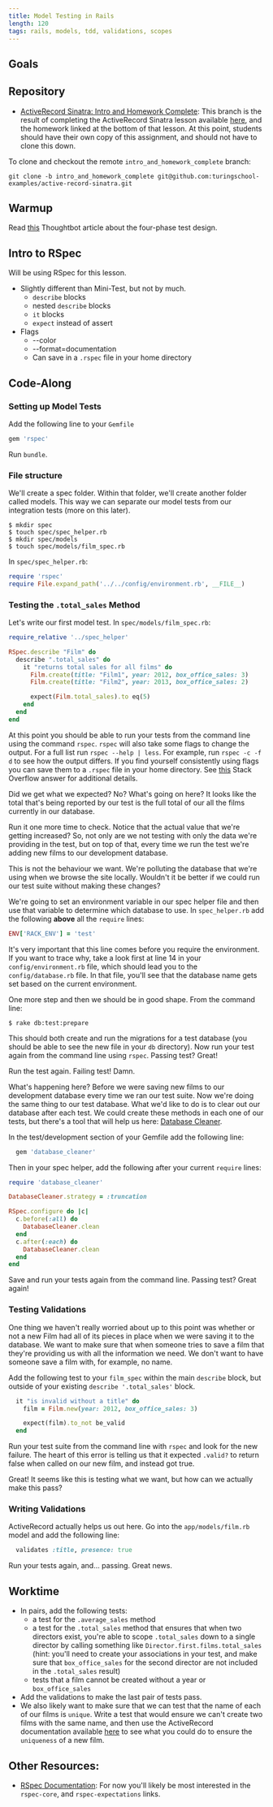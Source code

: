 ```yaml
---
title: Model Testing in Rails
length: 120
tags: rails, models, tdd, validations, scopes
---
```


## Goals

## Repository

* [ActiveRecord Sinatra: Intro and Homework Complete](https://github.com/turingschool-examples/active-record-sinatra/tree/intro_and_homework_complete): This branch is the result of completing the ActiveRecord Sinatra lesson available [here](https://github.com/turingschool/lesson_plans/blob/master/ruby_02-web_applications_with_ruby/outlines/intro_to_active_record_in_sinatra.markdown), and the homework linked at the bottom of that lesson. At this point, students should have their own copy of this assignment, and should not have to clone this down.

To clone and checkout the remote `intro_and_homework_complete` branch:

`git clone -b intro_and_homework_complete git@github.com:turingschool-examples/active-record-sinatra.git`

## Warmup

Read [this](https://robots.thoughtbot.com/four-phase-test) Thoughtbot article about the four-phase test design.

## Intro to RSpec

Will be using RSpec for this lesson.

* Slightly different than Mini-Test, but not by much.
    * `describe` blocks
    * nested `describe` blocks
    * `it` blocks
    * `expect` instead of assert
* Flags
    * --color
    * --format=documentation
    * Can save in a `.rspec` file in your home directory

## Code-Along

### Setting up Model Tests

Add the following line to your `Gemfile`

```ruby
gem 'rspec'
```

Run `bundle`.

### File structure

We'll create a spec folder. Within that folder, we'll create another folder called models. This way we can separate our model tests from our integration tests (more on this later).

```
$ mkdir spec
$ touch spec/spec_helper.rb
$ mkdir spec/models
$ touch spec/models/film_spec.rb
```

In `spec/spec_helper.rb`:

```ruby
require 'rspec'
require File.expand_path('../../config/environment.rb', __FILE__)
```

### Testing the `.total_sales` Method

Let's write our first model test. In `spec/models/film_spec.rb`:

```ruby
require_relative '../spec_helper'

RSpec.describe "Film" do
  describe ".total_sales" do
    it "returns total sales for all films" do
      Film.create(title: "Film1", year: 2012, box_office_sales: 3)
      Film.create(title: "Film2", year: 2013, box_office_sales: 2)

      expect(Film.total_sales).to eq(5)
    end
  end
end
```

At this point you should be able to run your tests from the command line using the command `rspec`. `rspec` will also take some flags to change the output. For a full list run `rspec --help | less`. For example, run `rspec -c -f d` to see how the output differs. If you find yourself consistently using flags you can save them to a `.rspec` file in your home directory. See [this](http://stackoverflow.com/questions/1819614/how-do-i-globally-configure-rspec-to-keep-the-color-and-format-specdoc-o) Stack Overflow answer for additional details.

Did we get what we expected? No? What's going on here? It looks like the total that's being reported by our test is the full total of our all the films currently in our database.

Run it one more time to check. Notice that the actual value that we're getting increased? So, not only are we not testing with only the data we're providing in the test, but on top of that, every time we run the test we're adding new films to our development database.

This is not the behaviour we want. We're polluting the database that we're using when we browse the site locally. Wouldn't it be better if we could run our test suite without making these changes?

We're going to set an environment variable in our spec helper file and then use that variable to determine which database to use. In `spec_helper.rb` add the following **above** all the `require` lines:

```ruby
ENV['RACK_ENV'] = 'test'
```

It's very important that this line comes before you require the environment. If you want to trace why, take a look first at line 14 in your `config/environment.rb` file, which should lead you to the `config/database.rb` file. In that file, you'll see that the database name gets set based on the current environment.

One more step and then we should be in good shape. From the command line:

```
$ rake db:test:prepare
```

This should both create and run the migrations for a test database (you should be able to see the new file in your `db` directory). Now run your test again from the command line using `rspec`. Passing test? Great!

Run the test again. Failing test! Damn.

What's happening here? Before we were saving new films to our development database every time we ran our test suite. Now we're doing the same thing to our test database. What we'd like to do is to clear out our database after each test. We could create these methods in each one of our tests, but there's a tool that will help us here: [Database Cleaner](https://github.com/DatabaseCleaner/database_cleaner).

In the test/development section of your Gemfile add the following line:

```ruby
  gem 'database_cleaner'
```

Then in your spec helper, add the following after your current `require` lines:

```ruby
require 'database_cleaner'

DatabaseCleaner.strategy = :truncation

RSpec.configure do |c|
  c.before(:all) do
    DatabaseCleaner.clean
  end
  c.after(:each) do
    DatabaseCleaner.clean
  end
end
```

Save and run your tests again from the command line. Passing test? Great again!

### Testing Validations

One thing we haven't really worried about up to this point was whether or not a new Film had all of its pieces in place when we were saving it to the database. We want to make sure that when someone tries to save a film that they're providing us with all the information we need. We don't want to have someone save a film with, for example, no name.

Add the following test to your `film_spec` within the main `describe` block, but outside of your existing `describe '.total_sales'` block.

```ruby
  it "is invalid without a title" do
    film = Film.new(year: 2012, box_office_sales: 3)

    expect(film).to_not be_valid
  end
```

Run your test suite from the command line with `rspec` and look for the new failure. The heart of this error is telling us that it expected `.valid?` to return false when called on our new film, and instead got true.

Great! It seems like this is testing what we want, but how can we actually make this pass?

### Writing Validations

ActiveRecord actually helps us out here. Go into the `app/models/film.rb` model and add the following line:

```ruby
  validates :title, presence: true
```

Run your tests again, and... passing. Great news.

## Worktime

* In pairs, add the following tests:
    * a test for the `.average_sales` method
    * a test for the `.total_sales` method that ensures that when two directors exist, you're able to scope `.total_sales` down to a single director by calling something like `Director.first.films.total_sales` (hint: you'll need to create your associations in your test, and make sure that `box_office_sales` for the second director are not included in the `.total_sales` result)
    * tests that a film cannot be created without a year or `box_office_sales`
* Add the validations to make the last pair of tests pass.
* We also likely want to make sure that we can test that the name of each of our films is `unique`. Write a test that would ensure we can't create two films with the same name, and then use the ActiveRecord documentation available [here](http://guides.rubyonrails.org/active_record_validations.html#uniqueness) to see what you could do to ensure the `uniqueness` of a new film.

## Other Resources:

* [RSpec Documentation](http://rspec.info/documentation/): For now you'll likely be most interested in the `rspec-core`, and `rspec-expectations` links.
